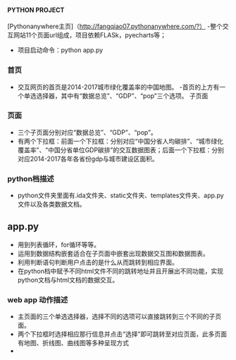 #### PYTHON PROJECT
[Pythonanywhere主页]（http://fangqiao07.pythonanywhere.com/?）
-整个交互网站11个页面url组成，项目依赖FLASk，pyecharts等；
- 项目启动命令：python app.py
### 首页
- 交互网页的首页是2014-2017城市绿化覆盖率的中国地图。
-首页的上方有一个单选选择器，其中有“数据总览”、“GDP”、“pop”三个选项。
子页面

### 页面
- 三个子页面分别对应“数据总览”、“GDP”、“pop”。
- 有两个下拉框：前面一个下拉框：分别对应“中国分省人均碳排”、“城市绿化覆盖率”、“中国分省单位GDP碳排”的交互数据图表；后面一个下拉框：分别对应2014-2017各年各省份gdp与城市建设区面积。

### python档描述
- python文件夹里面有.ida文件夹、static文件夹、templates文件夹、app.py文件以及各类数据文档。
## app.py
- 用到列表循环，for循环等等。
- 运用到数据结构嵌套适合在子页面中嵌套出现数据交互图和数据图表。
- 利用判断语句判断用户点击的是什么从而跳转到相应界面。
- 在python档中赋予不同html文件不同的跳转地址并且开展出不同功能，实现python文档与html文档的数据交互。

### web app 动作描述
- 主页面的三个单选选择器，选择不同的选项可以直接跳转到三个不同的子页面。
- 两个下拉框时选择相应那行信息并点击“选择”即可跳转至对应页面，此多页面有地图、折线图、曲线图等多种呈现方式
- 

